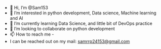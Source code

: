 - 👋 Hi, I’m @Sam153
- 👀 I’m interested in python development, Data science, Machine learning and AI
- 🌱 I’m currently learning Data Science, and little bit of DevOps practice
- 💞️ I’m looking to collaborate on python development
- 📫 How to reach me - 
-   I can be reached out on my mail: samrrp24153@gmail.com

<!---
Sam153/Sam153 is a ✨ special ✨ repository because its `README.md` (this file) appears on your GitHub profile.
You can click the Preview link to take a look at your changes.
--->
